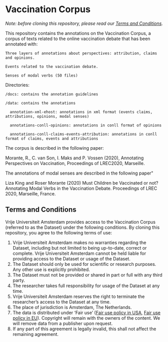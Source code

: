 # Vaccination Corpus

*Note: before cloning this repository, please read our [Terms and Conditions](https://github.com/cltl/VaccinationCorpus#terms-and-conditions).*

This repository contains the annotations on the Vaccination Corpus, a corpus of texts related to the online vaccination debate that has been annotated with:

    Three layers of annotations about perspectives: attribution, claims and opinions. 
  
    Events related to the vaccination debate.
  
    Senses of modal verbs (50 files)

Directories:

    /docs: contains the annotation guidelines
  
    /data: contains the annotations

      annotation-xml-ehost: annotations in xml format (events claims, attributions, opinions, modal senses)
      
      annotations-conll-opinions: annotations in conll format of opinions
      
      annotations-conll-claims-events-attribution: annotations in conll format of claims, events and attributions
      
  
The corpus is described in the following paper:

  Morante, R., C. van Son, I. Maks and P. Vossen (2020), Annotating Perspectives on Vaccination, Proceedings of LREC2020, Marseille.

The annotations of modal senses are described in the following paper"

  Liza King and Roser Morante (2020) Must Children be Vaccinated or not? Annotating Modal Verbs in the Vaccination Debate. Proceedings of LREC 2020, Marseille, France.



## Terms and Conditions
Vrije Universiteit Amsterdam provides access to the Vaccination Corpus (referred to as the Dataset) under the following conditions. By cloning this repository, you agree to the following terms of use:

1. Vrije Universiteit Amsterdam makes no warranties regarding the Dataset, including but not limited to being up-to-date, correct or complete. Vrije Universiteit Amsterdam cannot be held liable for providing access to the Dataset or usage of the Dataset.
2. The Dataset should only be used for scientific or research purposes. Any other use is explicitly prohibited.
3. The Dataset must not be provided or shared in part or full with any third party. 
4. The researcher takes full responsibility for usage of the Dataset at any time.
5. Vrije Universiteit Amsterdam reserves the right to terminate the researcher’s access to the Dataset at any time.
6. The place of jurisdiction is Amsterdam, The Netherlands. 
7. The data is distributed under ‘Fair use’ ([Fair use policy in USA](https://www.copyright.gov/fair-use/), [Fair use policy in EU](https://eur-lex.europa.eu/legal-content/EN/TXT/HTML/?uri=CELEX:32015R2424&from=EN)). Copyright will remain with the owners of the content. We will remove data from a publisher upon request.
8. If any part of this agreement is legally invalid, this shall not affect the remaining agreement.